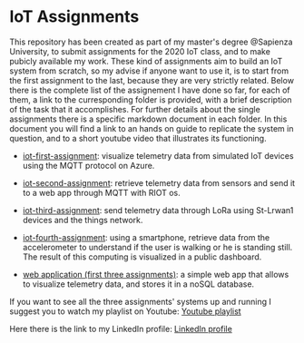 # IoT Assignments

This repository has been created as part of my master's degree @Sapienza University, to submit assignments for the 2020 IoT class, and to make pubicly available my work. These kind of assignments aim to build an IoT system from scratch, so my advise if anyone want to use it, is to start from the first assignment to the last, because they are very strictly related. Below there is the complete list of the assignement I have done so far, for each of them, a link to the curresponding folder is provided, with a brief description of the task that it accomplishes. For further details about the single assignments there is a specific markdown document in each folder. In this document you will find a link to an hands on guide to replicate the system in question, and to a short youtube video that illustrates its functioning.


* [iot-first-assignment](https://github.com/nictuss/iot-assignments/tree/master/simulated_devices): visualize telemetry data from simulated IoT devices using the MQTT protocol on Azure.

* [iot-second-assignment](https://github.com/nictuss/iot-assignments/tree/master/MQTTSN-MQTT): retrieve telemetry data from sensors and send it to a web app through MQTT with RIOT os.

* [iot-third-assignment](https://github.com/nictuss/iot-assignments/tree/master/LoRa): send telemetry data through LoRa using St-Lrwan1 devices and the things network.

* [iot-fourth-assignment](https://github.com/nictuss/iot-assignments/tree/master/walking_detection): using a smartphone, retrieve data from the accelerometer to understand if the user is walking or he is standing still. The result of this computing is visualized in a public dashboard.

* [web application (first three assignments)](https://github.com/nictuss/iot-assignments/tree/master/web_app): a simple web app that allows to visualize telemetry data, and stores it in a noSQL database.

If you want to see all the three assignments' systems up and running I suggest you to watch my playlist on Youtube: [Youtube playlist](https://www.youtube.com/playlist?list=PLBFMhfn1hFBtwEk9WfoHxlpllm-htPJ5d)

Here there is the link to my LinkedIn profile: [LinkedIn profile](https://www.linkedin.com/in/nicoló-palmiero-a9a5101a3/)
